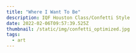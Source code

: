 ```yaml
---
title: "Where I Want To Be"
description: IQF Houston Class/Confetti Style
date: 2022-02-06T09:57:39.525Z
thumbnail: /static/img/confetti_optimized.jpg
tags:
  - art
---
```

